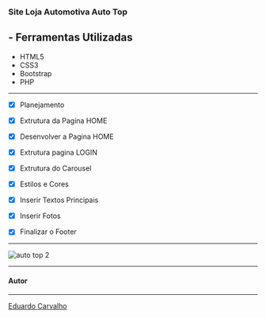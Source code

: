 ### Site Loja Automotiva Auto Top

## - Ferramentas Utilizadas  

- HTML5
- CSS3
- Bootstrap
- PHP


---


- [x] Planejamento

- [x] Extrutura da Pagina HOME

- [x] Desenvolver a Pagina HOME

- [x] Extrutura pagina LOGIN

- [x] Extrutura do Carousel

- [x] Estilos e Cores

- [x] Inserir Textos Principais

- [x] Inserir Fotos

- [x] Finalizar o Footer


---


![auto top 2](https://user-images.githubusercontent.com/60022350/83482430-a89a4480-a476-11ea-81b3-6710c26515cd.gif)



---

#### Autor
---

[Eduardo Carvalho](https://github.com/eduardocarvalhojunior)
